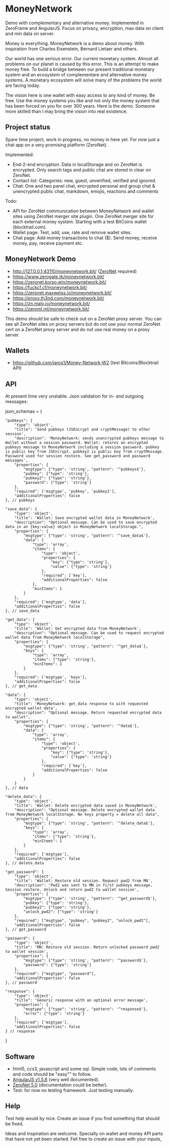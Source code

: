 # MoneyNetwork
Demo with complementary and alternative money. Implemented in ZeroFrame and AngularJS. Focus on privacy, encryption, max data on client and min data on server. 

Money is everything. MoneyNetwork is a demo about money. With inspiration from Charles Eisenstein, Bernard Lietaer and others.

Our world has one serious error. Our current monetary system. Almost all problems on our planet is caused by this error.
This is an attempt to make money free. To build a bridge between our present traditional monetary system and an ecosystem of complementare and alternative money systems. A monetary ecosystem will solve many of the problems the world are facing today.

The vision here is one wallet with easy access to any kind of money.
Be free. Use the money systems you like and not only the money system that has been forced on you for over 300 years.
Here is the demo. Someone more skilled than I may bring the vision into real existence.

## Project status
Spare time project, work in progress, no money in here yet. For now just a chat app on a very promising platform (ZeroNet). 

Implemented:
- End-2-end encryption. Data in localStorage and on ZeroNet is encrypted. Only search tags and public chat are stored in clear on ZeroNet. 
- Contact list: Categories: new, guest, unverified, verified and ignored.
- Chat: One and two panel chat, encrypted personal and group chat & unencrypted public chat, markdown, emojis, reactions and comments

Todo:
- API for ZeroNet communication between MoneyNetwork and wallet sites using ZeroNet merger site plugin. One ZeroNet merger site for each external money system. Starting with a test BitCoins wallet (blocktrail.com).
- Wallet page: Test, add, use, rate and remove wallet sites.
- Chat page: Add money transactions to chat ($). Send money, receive money, pay, receive payment etc.

## MoneyNetwork Demo
- http://127.0.0.1:43110/moneynetwork.bit/ ([ZeroNet](https://zeronet.readthedocs.io/en/latest/using_zeronet/installing/) required)
- https://www.zerogate.tk/moneynetwork.bit/
- https://zeronet.korso.win/moneynetwork.bit/
- https://fuckcf.cf/moneynetwork.bit/
- https://zeronet.maxweiss.io/moneynetwork.bit/
- https://proxy.th3nd.com/moneynetwork.bit/
- https://zn.maly.io/moneynetwork.bit/
- https://zeroml.ml/moneynetwork.bit/

This demo should be safe to check out on a ZeroNet proxy server. 
You can see all ZeroNet sites on proxy servers but do not use your normal ZeroNet cert on a ZeroNet proxy server and do not use real money on a proxy server.

## Wallets
- https://github.com/jaros1/Money-Network-W2 (test Bitcoins/Blocktrail API)

## API
At present time very unstable. Json validation for in- and outgoing messages:

json_schemas = {

    "pubkeys": {
        "type": 'object',
        "title": 'Send pubkeys (JSEncrypt and cryptMessage) to other session',
        "description": 'MoneyNetwork: sends unencrypted pubkeys message to Wallet without a session password. Wallet: returns an encrypted pubkeys message to MoneyNetwork including a session password. pubkey is public key from JSEncrypt. pubkey2 is public key from cryptMessage. Password used for session restore. See get_password and password messages',
        "properties": {
            "msgtype": {"type": 'string', "pattern": '^pubkeys$'},
            "pubkey": {"type": 'string'},
            "pubkey2": {"type": 'string'},
            "password": {"type": 'string'}
        },
        "required": ['msgtype', 'pubkey', 'pubkey2'],
        "additionalProperties": false
    }, // pubkeys

    "save_data": {
        "type": 'object',
        "title": 'Wallet: Save encrypted wallet data in MoneyNetwork',
        "description": "Optional message. Can be used to save encrypted data in an {key:value} object in MoneyNetwork localStorage.",
        "properties": {
            "msgtype": {"type": 'string', "pattern": '^save_data$'},
            "data": {
                "type": 'array',
                "items": {
                    "type": 'object',
                    "properties": {
                        "key": {"type": 'string'},
                        "value": {"type": 'string'}
                    },
                    "required": ['key'],
                    "additionalProperties": false
                },
                "minItems": 1
            }
        },
        "required": ['msgtype', 'data'],
        "additionalProperties": false
    }, // save_data

    "get_data": {
        "type": 'object',
        "title": 'Wallet: Get encrypted data from MoneyNetwork',
        "description": "Optional message. Can be used to request encrypted wallet data from MoneyNetwork localStorage",
        "properties": {
            "msgtype": {"type": 'string', "pattern": '^get_data$'},
            "keys": {
                "type": 'array',
                "items": {"type": 'string'},
                "minItems": 1
            }
        },
        "required": ['msgtype', 'keys'],
        "additionalProperties": false
    }, // get_data

    "data": {
        "type": 'object',
        "title": 'MoneyNetwork: get_data response to with requested encrypted wallet data',
        "description": "Optional message. Return requested encrypted data to wallet",
        "properties": {
            "msgtype": {"type": 'string', "pattern": '^data$'},
            "data": {
                "type": 'array',
                "items": {
                    "type": 'object',
                    "properties": {
                        "key": {"type": 'string'},
                        "value": {"type": 'string'}
                    },
                    "required": ['key'],
                    "additionalProperties": false
                }
            }
        }
    }, // data

    "delete_data": {
        "type": 'object',
        "title": 'Wallet: Delete encrypted data saved in MoneyNetwork',
        "description": "Optional message. Delete encrypted wallet data from MoneyNetwork localStorage. No keys property = delete all data",
        "properties": {
            "msgtype": {"type": 'string', "pattern": '^delete_data$'},
            "keys": {
                "type": 'array',
                "items": {"type": 'string'},
                "minItems": 1
            }
        },
        "required": ['msgtype'],
        "additionalProperties": false
    }, // delete_data

    "get_password": {
        "type": 'object',
        "title": 'Wallet: Restore old session. Request pwd2 from MN',
        "description": 'Pwd2 was sent to MN in first pubkeys message. Session restore. Unlock and return pwd2 to wallet session',
        "properties": {
            "msgtype": {"type": 'string', "pattern": '^get_password$'},
            "pubkey": {"type": 'string'},
            "pubkey2": {"type": 'string'},
            "unlock_pwd2": {"type": 'string'}
        },
        "required": ["msgtype", "pubkey", "pubkey2", "unlock_pwd2"],
        "additionalProperties": false
    }, // get_password

    "password": {
        "type": 'object',
        "title": 'MN: Restore old session. Return unlocked password pwd2 to wallet session',
        "properties": {
            "msgtype": {"type": 'string', "pattern": '^password$'},
            "password": {"type": 'string'}
        },
        "required": ["msgtype", "password"],
        "additionalProperties": false
    }, // password

    "response": {
        "type": 'object',
        "title": 'Generic response with an optional error message',
        "properties": {
            "msgtype": {"type": 'string', "pattern": '^response$'},
            "error": {"type": 'string'}
        },
        "required": ['msgtype'],
        "additionalProperties": false
    } // response
}


## Software 
- html5, ccs3, javascript and some sql. Simple code, lots of comments and code should be "easy"" to follow. 
- [AngularJS v1.5.8](https://angularjs.org/) (very well documented).
- [ZeroNet 5.0](https://zeronet.readthedocs.io/en/latest/site_development/zeroframe_api_reference/) (documentation could be better).
- Test: for now no testing framework. Just testing manually.

## Help
Test help would by nice. Create an issue if you find something that should be fixed.

Ideas and inspiration are welcome. Specially on wallet and money API parts that have not yet been started. Fell free to create an issue with your inputs,

